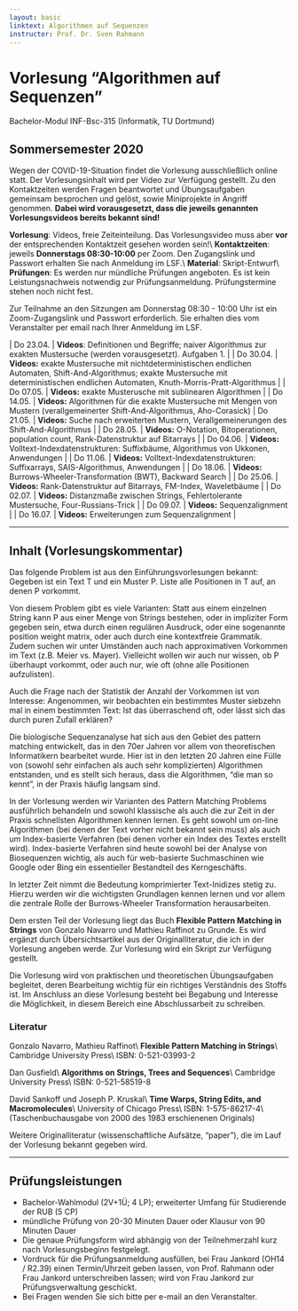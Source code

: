 ```yaml
---
layout: basic
linktext: Algorithmen auf Sequenzen
instructor: Prof. Dr. Sven Rahmann
---
```


# Vorlesung “Algorithmen auf Sequenzen”
Bachelor-Modul INF-Bsc-315 (Informatik, TU Dortmund)

## Sommersemester 2020

Wegen der COVID-19-Situation findet die Vorlesung ausschließlich online statt.
Der Vorlesungsinhalt wird per Video zur Verfügung gestellt.
Zu den Kontaktzeiten werden Fragen beantwortet und Übungsaufgaben gemeinsam besprochen und gelöst, sowie Miniprojekte in Angriff genommen.
**Dabei wird vorausgesetzt, dass die jeweils genannten Vorlesungsvideos bereits bekannt sind!**

**Vorlesung**: Videos, freie Zeiteinteilung. Das Vorlesungsvideo muss aber **vor** der entsprechenden Kontaktzeit gesehen worden sein!\\
**Kontaktzeiten**: jeweils **Donnerstags 08:30-10:00** per Zoom. Den Zugangslink und Passwort erhalten Sie nach Anmeldung im LSF.\\
**Material**: Skript-Entwurf\\
**Prüfungen**: Es werden nur mündliche Prüfungen angeboten. Es ist kein Leistungsnachweis notwendig zur Prüfungsanmeldung. Prüfungstermine stehen noch nicht fest.

Zur Teilnahme an den Sitzungen am Donnerstag 08:30 - 10:00 Uhr ist ein Zoom-Zugangslink und Passwort erforderlich. Sie erhalten dies vom Veranstalter per email nach Ihrer Anmeldung im LSF.

| Do 23.04. | **Videos**: Definitionen und Begriffe; naiver Algorithmus zur exakten Mustersuche (werden vorausgesetzt). Aufgaben 1. |
| Do 30.04. | **Videos:** exakte Mustersuche mit nichtdeterministischen endlichen Automaten, Shift-And-Algorithmus; exakte Mustersuche mit deterministischen endlichen Automaten, Knuth-Morris-Pratt-Algorithmus |
| Do 07.05. | **Videos:** exakte Musterusche mit sublinearen Algorithmen |
| Do 14.05. | **Videos:** Algorithmen für die exakte Mustersuche mit Mengen von Mustern (verallgemeinerter Shift-And-Algorithmus, Aho-Corasick)
| Do 21.05. | **Videos:** Suche nach erweiterten Mustern, Verallgemeinerungen des Shift-And-Algorithmus |
| Do 28.05. | **Videos:** O-Notation, Bitoperationen, population count, Rank-Datenstruktur auf Bitarrays |
| Do 04.06. | **Videos:** Volltext-Indexdatenstrukturen: Suffixbäume, Algorithmus von Ukkonen, Anwendungen |
| Do 11.06. | **Videos:** Volltext-Indexdatenstrukturen: Suffixarrays, SAIS-Algorithmus, Anwendungen |
| Do 18.06. | **Videos:** Burrows-Wheeler-Transformation (BWT), Backward Search |
| Do 25.06. | **Videos:** Rank-Datenstruktur auf Bitarrays, FM-Index, Waveletbäume | 
| Do 02.07. | **Videos:** Distanzmaße zwischen Strings, Fehlertolerante Mustersuche, Four-Russians-Trick |
| Do 09.07. | **Videos:** Sequenzalignment |
| Do 16.07. | **Videos:** Erweiterungen zum Sequenzalignment |

---

## Inhalt (Vorlesungskommentar)

Das folgende Problem ist aus den Einführungsvorlesungen bekannt: Gegeben ist ein Text T und ein Muster P. Liste alle Positionen in T auf, an denen P vorkommt.

Von diesem Problem gibt es viele Varianten: Statt aus einem einzelnen String kann P aus einer Menge von Strings bestehen, oder in impliziter Form gegeben sein, etwa durch einen regulären Ausdruck, oder eine sogenannte position weight matrix, oder auch durch eine kontextfreie Grammatik. Zudem suchen wir unter Umständen auch nach approximativen Vorkommen im Text (z.B. Meier vs. Mayer). Vielleicht wollen wir auch nur wissen, ob P überhaupt vorkommt, oder auch nur, wie oft (ohne alle Positionen aufzulisten).

Auch die Frage nach der Statistik der Anzahl der Vorkommen ist von Interesse: Angenommen, wir beobachten ein bestimmtes Muster siebzehn mal in einem bestimmten Text: Ist das überraschend oft, oder lässt sich das durch puren Zufall erklären?

Die biologische Sequenzanalyse hat sich aus den Gebiet des pattern matching entwickelt, das in den 70er Jahren vor allem von theoretischen Informatikern bearbeitet wurde. Hier ist in den letzten 20 Jahren eine Fülle von (sowohl sehr einfachen als auch sehr komplizierten) Algorithmen entstanden, und es stellt sich heraus, dass die Algorithmen, “die man so kennt”, in der Praxis häufig langsam sind.

In der Vorlesung werden wir Varianten des Pattern Matching Problems ausführlich behandeln und sowohl klassische als auch die zur Zeit in der Praxis schnellsten Algorithmen kennen lernen. Es geht sowohl um on-line Algorithmen (bei denen der Text vorher nicht bekannt sein muss) als auch um Index-basierte Verfahren (bei denen vorher ein Index des Textes erstellt wird). Index-basierte Verfahren sind heute sowohl bei der Analyse von Biosequenzen wichtig, als auch für web-basierte Suchmaschinen wie Google oder Bing ein essentieller Bestandteil des Kerngeschäfts.

In letzter Zeit nimmt die Bedeutung komprimierter Text-Inidizes stetig zu. Hierzu werden wir die wichtigsten Grundlagen kennen lernen und vor allem die zentrale Rolle der Burrows-Wheeler Transformation herausarbeiten.

Dem ersten Teil der Vorlesung liegt das Buch **Flexible Pattern Matching in Strings** von Gonzalo Navarro und Mathieu Raffinot zu Grunde. Es wird ergänzt durch Übersichtsartikel aus der Originalliteratur, die ich in der Vorlesung angeben werde. Zur Vorlesung wird ein Skript zur Verfügung gestellt.

Die Vorlesung wird von praktischen und theoretischen Übungsaufgaben begleitet, deren Bearbeitung wichtig für ein richtiges Verständnis des Stoffs ist. Im Anschluss an diese Vorlesung besteht bei Begabung und Interesse die Möglichkeit, in diesem Bereich eine Abschlussarbeit zu schreiben.

### Literatur

Gonzalo Navarro, Mathieu Raffinot\\
**Flexible Pattern Matching in Strings**\\
Cambridge University Press\\
ISBN: 0-521-03993-2

Dan Gusfield\\
**Algorithms on Strings, Trees and Sequences**\\
Cambridge University Press\\
ISBN: 0-521-58519-8

David Sankoff und Joseph P. Kruskal\\
**Time Warps, String Edits, and Macromolecules**\\
University of Chicago Press\\
ISBN: 1-575-86217-4\\
(Taschenbuchausgabe von 2000 des 1983 erschienenen Originals)

Weitere Originalliteratur (wissenschaftliche Aufsätze, “paper”), die im Lauf der Vorlesung bekannt gegeben wird.

---

## Prüfungsleistungen

* Bachelor-Wahlmodul (2V+1Ü; 4 LP); erweiterter Umfang für Studierende der RUB (5 CP)
* mündliche Prüfung von 20-30 Minuten Dauer oder Klausur von 90 Minuten Dauer
* Die genaue Prüfungsform wird abhängig von der Teilnehmerzahl kurz nach Vorlesungsbeginn festgelegt.
* Vordruck für die Prüfungsanmeldung ausfüllen, bei Frau Jankord (OH14 / R2.39) einen Termin/Uhrzeit geben lassen, von Prof. Rahmann oder Frau Jankord unterschreiben lassen; wird von Frau Jankord zur Prüfungsverwaltung geschickt.
* Bei Fragen wenden Sie sich bitte per e-mail an den Veranstalter.

